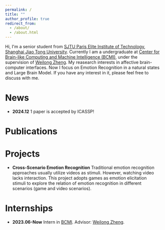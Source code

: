 ```yaml
---
permalink: /
title: ""
author_profile: true
redirect_from: 
  - /about/
  - /about.html
---
```


Hi, I'm a senior student from [SJTU Paris Elite Institute of Technology](https://speit.sjtu.edu.cn/), [Shanghai Jiao Tong University](https://www.sjtu.edu.cn/). Currently I am a undergraduate at [Center for Brain-like Computing and Machine Intelligence (BCMI)](https://bcmi.sjtu.edu.cn/), under the supervision of [Weilong Zheng](https://weilongzheng.github.io/). My reasearch interests in affective brain-computer interfaces. Now I focus on Emotion Recognition in a natural states and Large Brain Model. If you have any interest in it, please feel free to discuss with me.

News
======
- **2024.12** 1 paper is accepted by ICASSP!

Publications
======

Projects
======
- **Cross-Scenario Emotion Recognition** Traditional emotion recognition approaches usually utilize videos as stimuli. However, watching video lacks interaction. This project adopts games as emotion elicitation stimuli to explore the relation of emotion recognition in different scenarios (game and video scenarios).

Internships
======
- **2023.06-Now** Intern in [BCMI](https://bcmi.sjtu.edu.cn/). Advisor: [Weilong Zheng](https://weilongzheng.github.io/).
